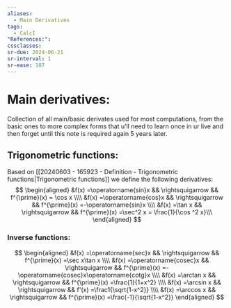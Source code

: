 ```yaml
---
aliases:
  - Main Derivatives
tags:
  - CalcI
"References:": 
cssclasses: 
sr-due: 2024-06-21
sr-interval: 1
sr-ease: 187
---
```

# Main derivatives: 
Collection of all main/basic derivates used for most computations, from the basic ones to more complex forms that u’ll need to learn once in ur live and then forget until this note is required again 5 years later. 

## Trigonometric functions: 
Based on [[20240603 - 165923 - Definition - Trigonometric functions|Trigonometric functions]] we define the following derivatives: 
$$
\begin{aligned}
&f(x) =\operatorname{sin}x && \rightsquigarrow && f^{\prime}(x)  = \cos x  \\\\
&f(x) =\operatorname{cos}x && \rightsquigarrow  && f^{\prime}(x)  =-\operatorname{sin}x  \\\\
&f(x) =\tan x && \rightsquigarrow  && f^{\prime}(x)  =\sec^2 x = \frac{1}{\cos ^2 x}\\\
\end{aligned}
$$
### Inverse functions:

$$
\begin{aligned}
&f(x) =\operatorname{sec}x && \rightsquigarrow && f^{\prime}(x)  =\sec x\tan x  \\\\
&f(x) =\operatorname{cosec}x && \rightsquigarrow  && f^{\prime}(x)  =-\operatorname{cosec}x\operatorname{cotg}x  \\\\
&f(x) =\arctan x && \rightsquigarrow  && f^{\prime}(x)  =\frac{1}{1+x^2}  \\\\
&f(x) =\arcsin x && \rightsquigarrow  && f'(x)  =\frac1{\sqrt{1-x^2}}  \\\\
&f(x) =\arccos x && \rightsquigarrow  && f^{\prime}(x)  =\frac{-1}{\sqrt{1-x^2}} 
\end{aligned}
$$


